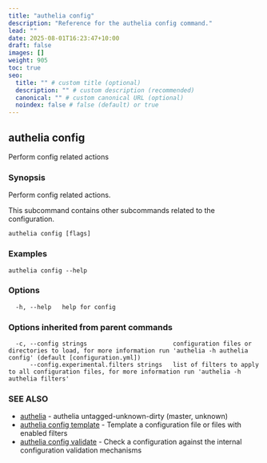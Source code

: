 ```yaml
---
title: "authelia config"
description: "Reference for the authelia config command."
lead: ""
date: 2025-08-01T16:23:47+10:00
draft: false
images: []
weight: 905
toc: true
seo:
  title: "" # custom title (optional)
  description: "" # custom description (recommended)
  canonical: "" # custom canonical URL (optional)
  noindex: false # false (default) or true
---
```


## authelia config

Perform config related actions

### Synopsis

Perform config related actions.

This subcommand contains other subcommands related to the configuration.

```
authelia config [flags]
```

### Examples

```
authelia config --help
```

### Options

```
  -h, --help   help for config
```

### Options inherited from parent commands

```
  -c, --config strings                        configuration files or directories to load, for more information run 'authelia -h authelia config' (default [configuration.yml])
      --config.experimental.filters strings   list of filters to apply to all configuration files, for more information run 'authelia -h authelia filters'
```

### SEE ALSO

* [authelia](authelia.md)	 - authelia untagged-unknown-dirty (master, unknown)
* [authelia config template](authelia_config_template.md)	 - Template a configuration file or files with enabled filters
* [authelia config validate](authelia_config_validate.md)	 - Check a configuration against the internal configuration validation mechanisms

